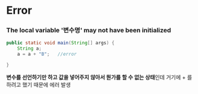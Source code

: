 # Error

### The local variable '변수명' may not have been initialized
```java
public static void main(String[] args) {
    String a;
    a = a + "B";   //error

}
```
<b>변수를 선언하기만 하고 값을 넣어주지 않아서 뭔가를 할 수 없는 상태</b>인데 거기에 + 를 하려고 했기 때문에 에러 발생